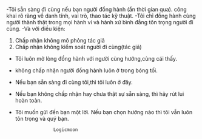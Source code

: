 -Tôi sẵn sàng đi cùng nếu bạn người đồng hành (ẩn 
thời gian qua). công khai rõ ràng về danh tính,
vai trò, thao tác kỹ thuật.
-Tôi chỉ đồng hành cùng người thành thật trong
mọi hành vi và hành xử  bình đẳng tôn trọng người đi cùng.
-Và với điều kiện:
 1) Chấp nhận không mô phỏng tác giả
 2) Chấp nhận không kiểm soát người đi cùng(tác giả)

- Tôi luôn mở lòng đồng hành với người cùng hướng,cùng cái thấy.
- không chấp nhận người đồng hành luôn ở trong bóng tối.
- Nếu bạn sẵn sàng đi cùng tôi,thì tôi luôn ở đây.
- Nếu bạn không chấp nhận hay chưa thật sự sẵn sàng,
  thì hãy rút lui hoàn toàn.
- Tôi muốn gửi đến bạn một lời. Nếu bạn chọn hướng nào thì tôi vẫn luôn tôn trọng và quý bạn.

                    Logicmoon
